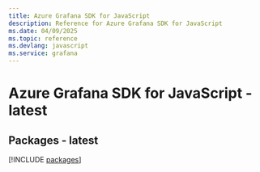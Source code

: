 ```yaml
---
title: Azure Grafana SDK for JavaScript
description: Reference for Azure Grafana SDK for JavaScript
ms.date: 04/09/2025
ms.topic: reference
ms.devlang: javascript
ms.service: grafana
---
```

# Azure Grafana SDK for JavaScript - latest
## Packages - latest
[!INCLUDE [packages](grafana-index.md)]